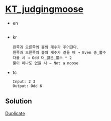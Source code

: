 # [KT_judgingmoose](https://open.kattis.com/problems/judgingmoose)

* en

  ```en

  ```

* kr

  ```kr
  왼쪽과 오른쪽의 뿔의 개수가 주어진다.
  왼쪽과 오른쪽의 뿔의 개수가 같을 때 → Even 총_뿔수
  다를 시 → Odd 더_많은_뿔수 * 2
  뿔이 하나도 없을 시 → Not a moose
  ```

* tc

  ```tc
  Input: 2 3
  Output: Odd 6
  ```

## Solution

[Duplicate](./BJ_15025.md)

